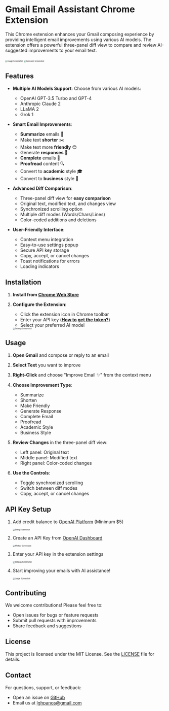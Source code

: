 # Gmail Email Assistant Chrome Extension

This Chrome extension enhances your Gmail composing experience by providing intelligent email improvements using various AI models. The extension offers a powerful three-panel diff view to compare and review AI-suggested improvements to your email text.

<img src="./README.assets/image-20241220182940746.png" alt="Usage Screenshot" style="zoom:40%;" />

<img src="./README.assets/image-20241220182313777.png" alt="Extension Screenshot" style="zoom:40%;" />

## Features

- **Multiple AI Models Support**: Choose from various AI models:
  - OpenAI GPT-3.5 Turbo and GPT-4
  - Anthropic Claude 2
  - LLaMA 2
  - Grok 1

- **Smart Email Improvements**:
  - **Summarize** emails 📝
  - Make text **shorter** ✂️
  - Make text more **friendly** 😊
  - Generate **responses** 💬
  - **Complete** emails 📧
  - **Proofread** content 🔍
  - Convert to **academic** style 🎓
  - Convert to **business** style 💼

- **Advanced Diff Comparison**:
  - Three-panel diff view for **easy comparison**
  - Original text, modified text, and changes view
  - Synchronized scrolling option
  - Multiple diff modes (Words/Chars/Lines)
  - Color-coded additions and deletions

- **User-Friendly Interface**:
  - Context menu integration
  - Easy-to-use settings popup
  - Secure API key storage
  - Copy, accept, or cancel changes
  - Toast notifications for errors
  - Loading indicators

## Installation

1. **Install from [Chrome Web Store](https://chromewebstore.google.com/detail/gmail-autocomplete/jpbpagapiifleboecbkfljelpeknlbcl)**

2. **Configure the Extension**:
   - Click the extension icon in Chrome toolbar
   - Enter your API key ([**How to get the token?**](#API-Key-Setup))
   - Select your preferred AI model

   <img src="./README.assets/image-20241220182532391.png" alt="Settings Screenshot" style="zoom:40%;" />

## Usage

1. **Open Gmail** and compose or reply to an email

2. **Select Text** you want to improve

3. **Right-Click** and choose "Improve Email ✨" from the context menu

4. **Choose Improvement Type**:
   - Summarize
   - Shorten
   - Make Friendly
   - Generate Response
   - Complete Email
   - Proofread
   - Academic Style
   - Business Style

5. **Review Changes** in the three-panel diff view:
   - Left panel: Original text
   - Middle panel: Modified text
   - Right panel: Color-coded changes

6. **Use the Controls**:
   - Toggle synchronized scrolling
   - Switch between diff modes
   - Copy, accept, or cancel changes

## API Key Setup

1. Add credit balance to [OpenAI Platform](https://platform.openai.com/settings/organization/billing/overview) (Minimum $5)

   <img src="./README.assets/5.png" alt="Billing Screenshot" style="zoom:40%;" />

2. Create an API Key from [OpenAI Dashboard](https://platform.openai.com/api-keys)

   <img src="./README.assets/4.png" alt="API Key Screenshot" style="zoom:40%;" />

3. Enter your API key in the extension settings

   <img src="./README.assets/image-20241220182532391.png" alt="Settings Screenshot" style="zoom:40%;" />

4. Start improving your emails with AI assistance!

   <img src="./README.assets/image-20241220182940746.png" alt="Usage Screenshot" style="zoom:40%;" />

## Contributing

We welcome contributions! Please feel free to:
- Open issues for bugs or feature requests
- Submit pull requests with improvements
- Share feedback and suggestions

## License

This project is licensed under the MIT License. See the [LICENSE](https://github.com/panoslin/GmailAutoComplete/blob/main/LICENSE) file for details.

## Contact

For questions, support, or feedback:
- Open an issue on [GitHub](https://github.com/panoslin/GmailAutoComplete/issues)
- Email us at lghpanos@gmail.com

